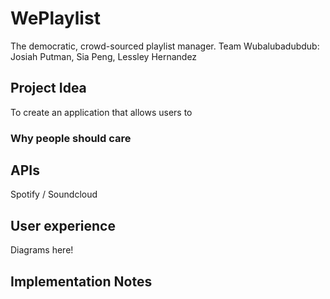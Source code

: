 # WePlaylist
The democratic, crowd-sourced playlist manager.
Team Wubalubadubdub: Josiah Putman, Sia Peng, Lessley Hernandez

## Project Idea
To create an application that allows users to

### Why people should care


## APIs
Spotify / Soundcloud

## User experience
Diagrams here!

## Implementation Notes
